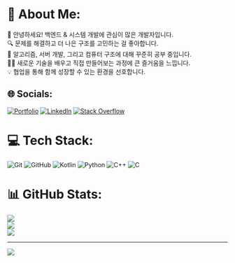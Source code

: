 # 💫 About Me:
👋 안녕하세요! 백엔드 & 시스템 개발에 관심이 많은 개발자입니다.  
🔍 문제를 해결하고 더 나은 구조를 고민하는 걸 좋아합니다.  
🚀 알고리즘, 서버 개발, 그리고 컴퓨터 구조에 대해 꾸준히 공부 중입니다.  
🧑‍💻 새로운 기술을 배우고 직접 만들어보는 과정에 큰 즐거움을 느낍니다.  
💡 협업을 통해 함께 성장할 수 있는 환경을 선호합니다.  



## 🌐 Socials:
[![Portfolio](https://img.shields.io/website?url=https://wahab-khan.github.io/Abdul-Wahab-Khan/&logoColor=white)](https://wahab-khan.github.io/Abdul-Wahab-Khan/) 
[![LinkedIn](https://img.shields.io/badge/LinkedIn-%230077B5.svg?logo=linkedin&logoColor=white)](https://linkedin.com/in/wahab-khan-jadoon) 
[![Stack Overflow](https://img.shields.io/badge/-Stackoverflow-FE7A16?logo=stack-overflow&logoColor=white)](https://stackoverflow.com/users/8894035) 


# 💻 Tech Stack:
![Git](https://img.shields.io/badge/git-%23F05033.svg?style=for-the-badge&logo=git&logoColor=white)
![GitHub](https://img.shields.io/badge/github-%23121011.svg?style=for-the-badge&logo=github&logoColor=white)
![Kotlin](https://img.shields.io/badge/kotlin-7F52FF.svg?style=for-the-badge&logo=kotlin&logoColor=white)
![Python](https://img.shields.io/badge/python-3776AB.svg?style=for-the-badge&logo=python&logoColor=white)
![C++](https://img.shields.io/badge/c++-00599C.svg?style=for-the-badge&logo=c%2B%2B&logoColor=white)
![C](https://img.shields.io/badge/c-00599C.svg?style=for-the-badge&logo=c&logoColor=white)


# 📊 GitHub Stats:
![](https://github-readme-stats.vercel.app/api?username=Wahab-Khan&theme=dark&hide_border=false&include_all_commits=false&count_private=false)<br/>
![](https://github-readme-streak-stats.herokuapp.com/?user=Wahab-Khan&theme=dark&hide_border=false)<br/>
![](https://github-readme-stats.vercel.app/api/top-langs/?username=Wahab-Khan&theme=dark&hide_border=false&include_all_commits=false&count_private=false&layout=compact)

---
[![](https://visitcount.itsvg.in/api?id=Wahab-Khan&icon=0&color=0)](https://visitcount.itsvg.in)

<!-- Proudly created with GPRM ( https://gprm.itsvg.in ) -->
